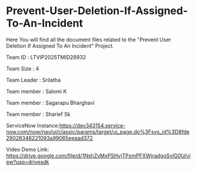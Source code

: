 # Prevent-User-Deletion-If-Assigned-To-An-Incident
Here You will find all the document files related to the "Prevent User Deletion If Assigned To An Incident" Project.

Team ID : LTVIP2025TMID28932

Team Size : 4

Team Leader : Srilatha

Team member : Salomi K

Team member : Sagarapu Bharghavi

Team member : Sharief Sk

ServiceNow Instance:https://dev343154.service-now.com/now/nav/ui/classic/params/target/ui_page.do%3Fsys_id%3D8fde29028346221093a99065eeaad372

Video Demo Link: https://drive.google.com/file/d/1NshZvMxPSHvjTPxmPFXWjradgoSylG0U/view?usp=drivesdk
